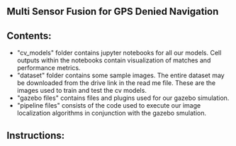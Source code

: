 ## Multi Sensor Fusion for GPS Denied Navigation

## Contents:

- "cv_models" folder contains jupyter notebooks for all our models. Cell outputs within the notebooks contain visualization of matches and performance metrics.
- "dataset" folder contains some sample images. The entire dataset may be downloaded from the drive link in the read me file. These are the images used to train and test the cv models.
- "gazebo files" contains files and plugins used for our gazebo simulation.
- "pipeline files" consists of the code used to execute our image localization algorithms in conjunction with the gazebo smulation.
 

## Instructions: 